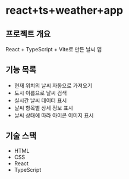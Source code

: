 # react+ts+weather+app

## 프로젝트 개요
React + TypeScript + Vite로 만든 날씨 앱

## 기능 목록
- 현재 위치의 날씨 자동으로 가져오기
- 도시 이름으로 날씨 검색
- 실시간 날씨 데이터 표시
- 날씨 항목별 상세 정보 표시
- 날씨 상태에 따라 아이콘 이미지 표시

## 기술 스택
- HTML
- CSS
- React
- TypeScript